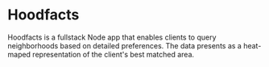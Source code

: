 # Hoodfacts
Hoodfacts is a fullstack Node app that enables clients to query neighborhoods based on detailed preferences. The data presents as a heat-maped representation of the client's best matched area.

